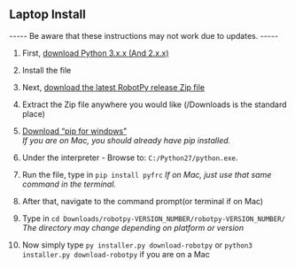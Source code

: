 ﻿
## Laptop Install ##

----- Be aware that these instructions may not work due to updates. -----

1. First, [download Python 3.x.x (And 2.x.x)](https://www.python.org/downloads/)

2. Install the file

3. Next, [download the latest RobotPy release Zip file](https://github.com/robotpy/robotpy-wpilib/releases)

4. Extract the Zip file anywhere you would like (/Downloads is the standard place)

5. [Download “pip for windows”](https://sites.google.com/site/pydatalog/python/pip-for-windows)     
*If you are on Mac, you should already have pip installed.*

6. Under the interpreter - Browse to: `C:/Python27/python.exe`.

7. Run the file, type in `pip install pyfrc`
*If on Mac, just use that same command in the terminal.*

8. After that, navigate to the command prompt(or terminal if on Mac)

9. Type in `cd Downloads/robotpy-VERSION_NUMBER/robotpy-VERSION_NUMBER/`
*The directory may change depending on platform or version*

10. Now simply type `py installer.py download-robotpy` or `python3 installer.py download-robotpy` if you are on a Mac

